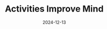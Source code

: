 ---
title: "Activities Improve Mind"
date: 2024-12-13
image: ../assets/images/blog/blog2.png
reading_time: 5
excerpt: "This comprehensive suite of payment products offers a fully integrated solution for handling various payment needs."
---